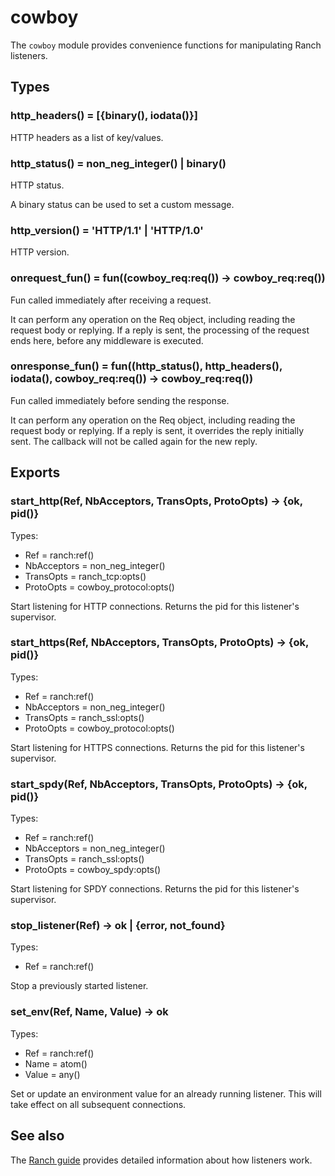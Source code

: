cowboy
======

The `cowboy` module provides convenience functions for manipulating 
Ranch listeners.

Types
-----

### http_headers() = [{binary(), iodata()}]

HTTP headers as a list of key/values.

### http_status() = non_neg_integer() | binary()

HTTP status.

A binary status can be used to set a custom message.

### http_version() = 'HTTP/1.1' | 'HTTP/1.0'

HTTP version.

### onrequest_fun() = fun((cowboy_req:req()) -> cowboy_req:req())

Fun called immediately after receiving a request.

It can perform any operation on the Req object, including reading the 
request body or replying. If a reply is sent, the processing of the 
request ends here, before any middleware is executed.

### onresponse_fun() = fun((http_status(), http_headers(), iodata(), cowboy_req:req()) -> cowboy_req:req())

Fun called immediately before sending the response.

It can perform any operation on the Req object, including reading the 
request body or replying. If a reply is sent, it overrides the reply 
initially sent. The callback will not be called again for the new reply.

Exports
-------

### start_http(Ref, NbAcceptors, TransOpts, ProtoOpts) -> {ok, pid()}

Types:

*   Ref = ranch:ref()
*   NbAcceptors = non_neg_integer()
*   TransOpts = ranch_tcp:opts()
*   ProtoOpts = cowboy_protocol:opts()

Start listening for HTTP connections. Returns the pid for this 
listener's supervisor.

### start_https(Ref, NbAcceptors, TransOpts, ProtoOpts) -> {ok, pid()}

Types:

*   Ref = ranch:ref()
*   NbAcceptors = non_neg_integer()
*   TransOpts = ranch_ssl:opts()
*   ProtoOpts = cowboy_protocol:opts()

Start listening for HTTPS connections. Returns the pid for this 
listener's supervisor.

### start_spdy(Ref, NbAcceptors, TransOpts, ProtoOpts) -> {ok, pid()}

Types:

*   Ref = ranch:ref()
*   NbAcceptors = non_neg_integer()
*   TransOpts = ranch_ssl:opts()
*   ProtoOpts = cowboy_spdy:opts()

Start listening for SPDY connections. Returns the pid for this 
listener's supervisor.

### stop_listener(Ref) -> ok | {error, not_found}

Types:

*   Ref = ranch:ref()

Stop a previously started listener.

### set_env(Ref, Name, Value) -> ok

Types:

*   Ref = ranch:ref()
*   Name = atom()
*   Value = any()

Set or update an environment value for an already running listener. 
This will take effect on all subsequent connections.

See also
--------

The [Ranch guide](http://ninenines.eu/docs/en/ranch/HEAD/guide) 
provides detailed information about how listeners work.
